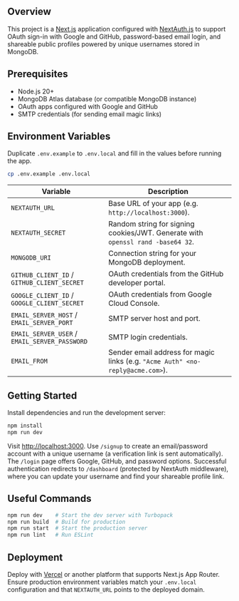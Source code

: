 ## Overview

This project is a [Next.js](https://nextjs.org) application configured with [NextAuth.js](https://next-auth.js.org/) to support OAuth sign-in with Google and GitHub, password-based email login, and shareable public profiles powered by unique usernames stored in MongoDB.

## Prerequisites

- Node.js 20+
- MongoDB Atlas database (or compatible MongoDB instance)
- OAuth apps configured with Google and GitHub
- SMTP credentials (for sending email magic links)

## Environment Variables

Duplicate `.env.example` to `.env.local` and fill in the values before running the app.

```bash
cp .env.example .env.local
```

| Variable | Description |
| --- | --- |
| `NEXTAUTH_URL` | Base URL of your app (e.g. `http://localhost:3000`). |
| `NEXTAUTH_SECRET` | Random string for signing cookies/JWT. Generate with `openssl rand -base64 32`. |
| `MONGODB_URI` | Connection string for your MongoDB deployment. |
| `GITHUB_CLIENT_ID` / `GITHUB_CLIENT_SECRET` | OAuth credentials from the GitHub developer portal. |
| `GOOGLE_CLIENT_ID` / `GOOGLE_CLIENT_SECRET` | OAuth credentials from Google Cloud Console. |
| `EMAIL_SERVER_HOST` / `EMAIL_SERVER_PORT` | SMTP server host and port. |
| `EMAIL_SERVER_USER` / `EMAIL_SERVER_PASSWORD` | SMTP login credentials. |
| `EMAIL_FROM` | Sender email address for magic links (e.g. `"Acme Auth" <no-reply@acme.com>`). |

## Getting Started

Install dependencies and run the development server:

```bash
npm install
npm run dev
```

Visit [http://localhost:3000](http://localhost:3000). Use `/signup` to create an email/password account with a unique username (a verification link is sent automatically). The `/login` page offers Google, GitHub, and password options. Successful authentication redirects to `/dashboard` (protected by NextAuth middleware), where you can update your username and find your shareable profile link.

## Useful Commands

```bash
npm run dev    # Start the dev server with Turbopack
npm run build  # Build for production
npm run start  # Start the production server
npm run lint   # Run ESLint
```

## Deployment

Deploy with [Vercel](https://vercel.com/) or another platform that supports Next.js App Router. Ensure production environment variables match your `.env.local` configuration and that `NEXTAUTH_URL` points to the deployed domain.
